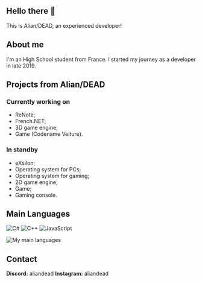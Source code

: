 ## Hello there 👋
This is Alian/DEAD, an experienced developer!

## About me
I'm an High School student from France. I started my journey as a developer in late 2019.

## Projects from Alian/DEAD

### Currently working on
 - ReNote;
 - French.NET;
 - 3D game engine;
 - Game (Codename Veiture).

### In standby
 - eXsilon;
 - Operating system for PCs;
 - Operating system for gaming;
 - 2D game engine;
 - Game;
 - Gaming console.

## Main Languages
![C#](https://img.shields.io/badge/c%23-%23239120.svg?style=for-the-badge&logo=c-sharp&logoColor=white)
![C++](https://img.shields.io/badge/c++-%2300599C.svg?style=for-the-badge&logo=c%2B%2B&logoColor=white)
![JavaScript](https://img.shields.io/badge/javascript-%23323330.svg?style=for-the-badge&logo=javascript&logoColor=%23F7DF1E)

![My main languages](https://github-readme-stats.vercel.app/api/top-langs/?username=aliandead&hide=stars&theme=dark&show_icons=true&layout=compact)

## Contact
**Discord:** aliandead
**Instagram:** aliandead
